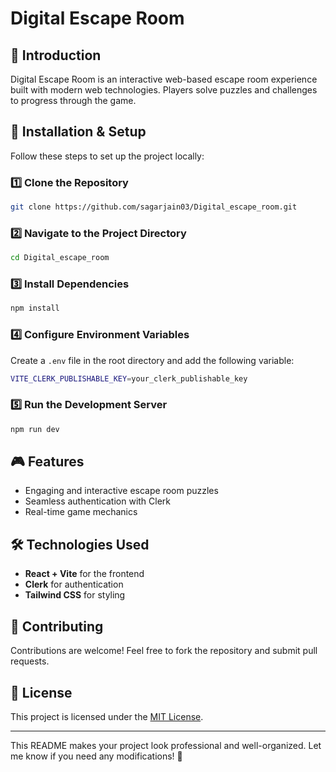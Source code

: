 

# Digital Escape Room  

## 🚀 Introduction  
Digital Escape Room is an interactive web-based escape room experience built with modern web technologies. Players solve puzzles and challenges to progress through the game.  

## 📂 Installation & Setup  

Follow these steps to set up the project locally:  

### 1️⃣ Clone the Repository  
```sh  
git clone https://github.com/sagarjain03/Digital_escape_room.git  
```  

### 2️⃣ Navigate to the Project Directory  
```sh  
cd Digital_escape_room  
```  

### 3️⃣ Install Dependencies  
```sh  
npm install  
```  

### 4️⃣ Configure Environment Variables  
Create a `.env` file in the root directory and add the following variable:  
```sh  
VITE_CLERK_PUBLISHABLE_KEY=your_clerk_publishable_key  
```  

### 5️⃣ Run the Development Server  
```sh  
npm run dev  
```  

## 🎮 Features  
- Engaging and interactive escape room puzzles  
- Seamless authentication with Clerk  
- Real-time game mechanics  

## 🛠️ Technologies Used  
- **React + Vite** for the frontend  
- **Clerk** for authentication  
- **Tailwind CSS** for styling  

## 🤝 Contributing  
Contributions are welcome! Feel free to fork the repository and submit pull requests.  

## 📜 License  
This project is licensed under the [MIT License](LICENSE).  

---

This README makes your project look professional and well-organized. Let me know if you need any modifications! 🚀